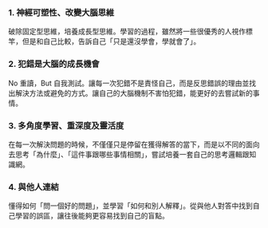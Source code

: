 ### 1. 神經可塑性、改變大腦思維
  破除固定型思維，培養成長型思維。學習的過程，雖然將一些很優秀的人視作標竿，但是和自己比較，告訴自己「只是還沒學會，學就會了」。
### 2. 犯錯是大腦的成長機會
  No 重讀，But 自我測試。讓每一次犯錯不是責怪自己，而是反思錯誤的理由並找出解決方法或避免的方式。讓自己的大腦機制不害怕犯錯，能更好的去嘗試新的事情。
### 3. 多角度學習、重深度及靈活度
  在每一次解決問題的時候，不僅僅只是停留在獲得解答的當下，而是以不同的面向去思考「為什麼」、「這件事跟哪些事情相關」，嘗試培養一套自己的思考邏輯跟知識網。
### 4. 與他人連結
  懂得如何「問一個好的問題」，並學習「如何和別人解釋」。從與他人對答中找到自己學習的誤區，讓往後能夠更容易找到自己的盲點。
